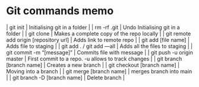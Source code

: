 



# Git commands memo

| git init                                        | Initialising git in a folder                            |
| rm -rf .git                                     | Undo Initialising git in a folder                       |
| git clone                                       | Makes a complete copy of the repo locally               |
| git remote add origin [repository url]          | Adds link to remote repo                                |
| git add [file name]                             | Adds file to staging                                    |
| git add . / git add —all                        | Adds all the files to staging                           |
| git commit  -m “[message]”                      | Commits file with message                               |
| git  push -u origin master                      | First commit to a repo. -u allows to track changes      |
| git branch [branch name]                        | Creates a new branch                                    |
| git checkout [branch name]                      | Moving into a branch                                    |
| git merge [branch name]                         | merges branch into main                                 |
| git branch -D [branch name]                     | Delete branch                                           |
